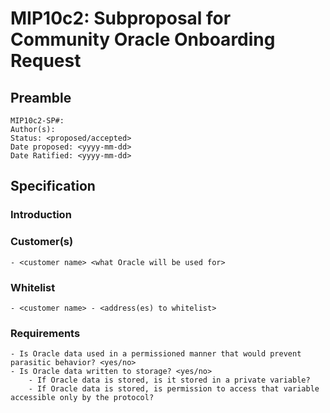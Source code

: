 # MIP10c2: Subproposal for Community Oracle Onboarding Request

## Preamble
```
MIP10c2-SP#: 
Author(s): 
Status: <proposed/accepted>
Date proposed: <yyyy-mm-dd>
Date Ratified: <yyyy-mm-dd>
``` 

## Specification

### Introduction

### Customer(s)
 	- <customer name> <what Oracle will be used for>

### Whitelist
	- <customer name> - <address(es) to whitelist>

### Requirements
	- Is Oracle data used in a permissioned manner that would prevent parasitic behavior? <yes/no>
	- Is Oracle data written to storage? <yes/no>
		- If Oracle data is stored, is it stored in a private variable?
		- If Oracle data is stored, is permission to access that variable accessible only by the protocol?